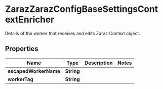 

# ZarazZarazConfigBaseSettingsContextEnricher

Details of the worker that receives and edits Zaraz Context object.

## Properties

| Name | Type | Description | Notes |
|------------ | ------------- | ------------- | -------------|
|**escapedWorkerName** | **String** |  |  |
|**workerTag** | **String** |  |  |



